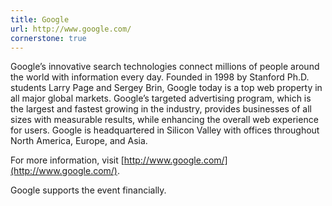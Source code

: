 ```yaml
---
title: Google
url: http://www.google.com/
cornerstone: true
---
```

Google’s innovative search technologies connect millions of people around the
world with information every day.
Founded in 1998 by Stanford Ph.D. students Larry Page and Sergey Brin, Google
today is a top web property in all major global markets.
Google’s targeted advertising program, which is the largest and fastest growing
in the industry, provides businesses of all sizes with measurable results, while
enhancing the overall web experience for users.
Google is headquartered in Silicon Valley with offices throughout North America,
Europe, and Asia.

For more information, visit [http://www.google.com/](http://www.google.com/).

Google supports the event financially.
